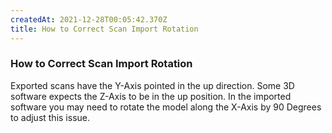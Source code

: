 ```yaml
---
createdAt: 2021-12-28T00:05:42.370Z
title: How to Correct Scan Import Rotation
---
```


### How to Correct Scan Import Rotation

Exported scans have the Y-Axis pointed in the up direction. Some 3D software expects the Z-Axis to be in the up position. In the imported software you may need to rotate the model along the X-Axis by 90 Degrees to adjust this issue.